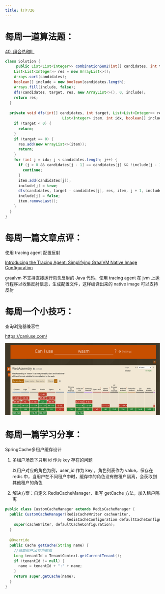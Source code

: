 ```yaml
---
title: 打卡726
---
```


# 每周一道算法题：

[40. 组合总和II](https://leetcode.cn/problems/combination-sum-ii/description/)_

```Java
class Solution {
     public List<List<Integer>> combinationSum2(int[] candidates, int target) {
    List<List<Integer>> res = new ArrayList<>();
    Arrays.sort(candidates);
    boolean[] include = new boolean[candidates.length];
    Arrays.fill(include, false);
    dfs(candidates, target, res, new ArrayList<>(), 0, include);
    return res;
  }

  private void dfs(int[] candidates, int target, List<List<Integer>> res,
                          List<Integer> item, int idx, boolean[] include) {
    if (target < 0) {
      return;
    }
    if (target == 0) {
      res.add(new ArrayList<>(item));
      return;
    }
    for (int j = idx; j < candidates.length; j++) {
      if (j > 0 && candidates[j - 1] == candidates[j] && !include[j - 1]) {
        continue;
      }
      item.add(candidates[j]);
      include[j] = true;
      dfs(candidates, target - candidates[j], res, item, j + 1, include);
      include[j] = false;
      item.removeLast();
    }
  }
}
```

# 每周一篇文章点评：

使用 tracing agent 配置反射

[Introducing the Tracing Agent: Simplifying GraalVM Native Image Configuration](https://medium.com/graalvm/introducing-the-tracing-agent-simplifying-graalvm-native-image-configuration-c3b56c486271)

graalvm 不支持直接运行包含反射的 Java 代码，使用 tracing agent 在 jvm 上运行程序以收集反射信息，生成配置文件，这样编译出来的 native image 可以支持反射

# 每周一个小技巧：

查询浏览器兼容性

https://caniuse.com/

![image-20240726115618497](./image-20240726115618497.png)

# 每周一篇学习分享：

SpringCache多租户缓存设计

1. 多租户场景下只用 id 作为 key 存在的问题

   以用户对应的角色为例，user_id 作为 key ，角色列表作为 value，保存在 redis 中，当用户在不同租户中时，缓存中的角色没有做租户隔离，会获取到其他租户的角色

2. 解决方案：自定义 RedisCacheManager，重写 getCache 方法，加入租户隔离

```java
public class CustomCacheManager extends RedisCacheManager {
  public CustomCacheManager(RedisCacheWriter cacheWriter,
                            RedisCacheConfiguration defaultCacheConfiguration) {
    super(cacheWriter, defaultCacheConfiguration);
  }

  @Override
  public Cache getCache(String name) {
    //获取租户id作为前缀
    Long tenantId = TenantContext.getCurrentTenant();
    if (tenantId != null) {
      name = tenantId + ":" + name;
    }
    return super.getCache(name);
  }
}
```

